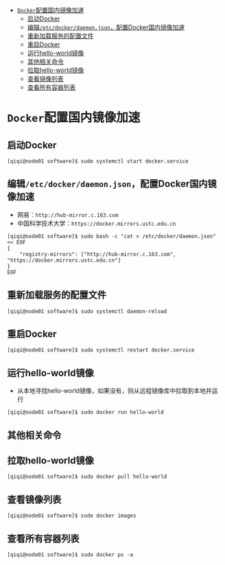 - [`Docker`配置国内镜像加速](#docker配置国内镜像加速)
  - [启动Docker](#启动docker)
  - [编辑`/etc/docker/daemon.json`，配置Docker国内镜像加速](#编辑etcdockerdaemonjson配置docker国内镜像加速)
  - [重新加载服务的配置文件](#重新加载服务的配置文件)
  - [重启Docker](#重启docker)
  - [运行hello-world镜像](#运行hello-world镜像)
  - [其他相关命令](#其他相关命令)
  - [拉取hello-world镜像](#拉取hello-world镜像)
  - [查看镜像列表](#查看镜像列表)
  - [查看所有容器列表](#查看所有容器列表)

# `Docker`配置国内镜像加速

## 启动Docker

```shell
[qiqi@node01 software]$ sudo systemctl start docker.service
```

## 编辑`/etc/docker/daemon.json`，配置Docker国内镜像加速

* 网易：`http://hub-mirror.c.163.com`
* 中国科学技术大学：`https://docker.mirrors.ustc.edu.cn`

```shell
[qiqi@node01 software]$ sudo bash -c "cat > /etc/docker/daemon.json" << EOF
{
    "registry-mirrors": ["http://hub-mirror.c.163.com", "https://docker.mirrors.ustc.edu.cn"]
}
EOF
```

## 重新加载服务的配置文件

```shell
[qiqi@node01 software]$ sudo systemctl daemon-reload
```

## 重启Docker

```shell
[qiqi@node01 software]$ sudo systemctl restart docker.service
```

## 运行hello-world镜像

* 从本地寻找hello-world镜像，如果没有，则从远程镜像库中拉取到本地并运行

```shell
[qiqi@node01 software]$ sudo docker run hello-world
```

## 其他相关命令

## 拉取hello-world镜像

```shell
[qiqi@node01 software]$ sudo docker pull hello-world
```

## 查看镜像列表

```shell
[qiqi@node01 software]$ sudo docker images
```

## 查看所有容器列表

```shell
[qiqi@node01 software]$ sudo docker ps -a
```



